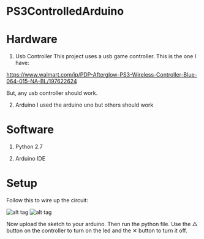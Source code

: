 # PS3ControlledArduino
# Hardware
1) Usb Controller
This project uses a usb game controller. This is the one I have:

https://www.walmart.com/ip/PDP-Afterglow-PS3-Wireless-Controller-Blue-064-015-NA-BL/197622624

But, any usb controller should work.

2) Arduino
I used the arduino uno but others should work

# Software
1) Python 2.7

2) Arduino IDE

# Setup
Follow this to wire up the circuit:

![alt tag](https://www.arduino.cc/en/uploads/Tutorial/ExampleCircuit_bb.png)
![alt tag](https://www.arduino.cc/en/uploads/Tutorial/ExampleCircuit_sch.png)

Now upload the sketch to your arduino.
Then run the python file. Use the △ button on the controller to turn on the led and the ✕ button to turn it off.
